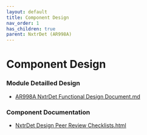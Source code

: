 ```yaml
---
layout: default
title: Component Design
nav_order: 1
has_children: true
parent: NxtrDet (AR998A)
---
```

# Component Design
### Module Detailled Design

- [AR998A NxtrDet Functional Design Document.md](Design/AR998A%20NxtrDet%20Functional%20Design%20Document.md)

### Component Documentation

- [NxtrDet Design Peer Review Checklists.html](Doc/NxtrDet%20Design%20Peer%20Review%20Checklists.html)

